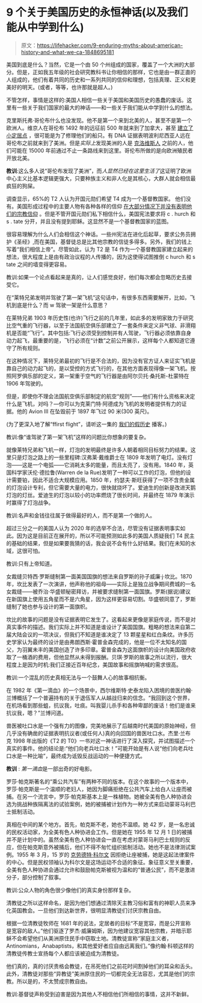 # 9 个关于美国历史的永恒神话(以及我们能从中学到什么)

> 原文：<https://lifehacker.com/9-enduring-myths-about-american-history-and-what-we-ca-1848695181>

美国到底是什么？当然，它是一个由 50 个州组成的国家，覆盖了一个大洲的大部分。但是，正如我五年级的社会研究教科书让你相信的那样，它也是由一群正直的人组成的，他们有着共同的历史和一系列共同的信仰和理想，包括真理、正义和更美好的明天。(或者，等等，也许那就是超人。)

不管怎样，事情是这样的:美国人相信一些关于美国和美国历史的愚蠢的废话。这里有一些关于我们国家的最大的神话——和一些关于我们能从中学到什么的想法。

克里斯托弗·哥伦布什么也没发现。他不是第一个来到北美的人，甚至不是第一个欧洲人。维京人在哥伦布 1492 年的远征前 500 年就来到了加拿大，甚至 [建立了小定居点](https://whc.unesco.org/en/list/4/) ，很可能是为了修理他们的船只。有 DNA 证据表明波利尼西亚人远在哥伦布之前就来到了美洲。但是*实际上*发现美洲的人是 [克洛维斯人](https://www.nationalgeographic.com/science/article/native-people-americans-clovis-news) 之前的人，他们可能在 15000 年前通过不止一条路线来到这里。哥伦布所做的是向欧洲殖民者开放北美。

**教训**:这么多人说“哥伦布发现了美洲”，而*人显然已经在这里生活了*这证明了欧洲中心主义比基本逻辑更强大，只要种族主义和非人化是其核心，大群人就会相信最疯狂的狗屎。

调查显示，65%的 T2 人认为开国元勋们希望 T4 成为一个基督教国家。 他们没有。美国形成过程中的主要人物有各种各样的信仰 [在大部分情况下并没有表明他们的宗教信仰](https://allthatsinteresting.com/founding-fathers-religion) 。但是不管开国元勋们私下相信什么，美国宪法要求将 c . hurch 和 s . tate 分开，并且没有提到耶稣。这显然不是一个基督教国家的蓝图。

很容易理解为什么人们会相信这个神话。一些州宪法在进化后起草，要求公务员拥护《圣经》,而在美国，基督徒总是比其他宗教的信徒多得多。另外，我们的钱上写着“我们相信上帝”。尽管如此，认为 T2 是 T4 作为一个基督教国家建立起来的想法，很大程度上是由有政治议程的人传播的，因为这使得试图推倒 c hurch 和 s tate 之间的墙变得更容易。

教训:如果一个论点看起来是真的，让人们感觉良好，他们每次都会忽略历史去接受它。

在“莱特兄弟发明并驾驶了第一架飞机”这句话中，有很多东西需要解开，比如，飞机到底是什么？而 w 驾驶一架是什么意思？

在莱特兄弟 1903 年历史性(也许)飞行之前的几年里，如此多的发明家致力于研究比空气重的飞行器，以至于法国航空俱乐部建立了一套条件来定义非气球、非滑翔机是否能“飞行”。其中包括:飞行必须受到控制并有人驾驶，飞行器必须依靠自身动力起飞，最重要的是，飞行必须在“计数”之前公开展示，这样每个人都知道它遵守了所有规则。

在这种情况下，莱特兄弟最初的飞行是不合法的，因为没有官方证人来证实飞机是靠自己的动力起飞的，是以受控的方式飞行的，在其他方面表现得像一架飞机。按照阿罗俱乐部的定义，第一架重于空气的飞行器是由阿尔贝托·桑托斯-杜蒙特在 1906 年驾驶的。

但是，即使你不理会法国航空俱乐部制定的航空“规则”——他们有什么资格来决定什么是飞机，对吗？—你可以为克莱门特·阿德成为飞机的发明者提供有力的证据。他的 Avion III 在坠毁前于 1897 年飞过 90 米(300 英尺)。

(为了更深入地了解“ffirst flight”，请听这一集的 [我们的假历史](https://ourfakehistory.com/index.php/season-7/episode-146-who-was-first-in-flight-part-i/) 播客。)

教训:像“谁驾驶了第一架飞机”这样的问题比你想象的要复杂。

就像莱特兄弟和飞机一样，灯泡的发明最终是许多人朝着相同目标努力的结果。这里只是灯泡之路上的一些里程碑:汉弗莱·戴维爵士在 1809 年发明了电灯。没有灯泡——这是一个电弧——它消耗太多的能量，而且太亮了，没有用。1840 年，英国科学家沃伦·德拉鲁(Warren de la Rue)发明了一种可以工作的灯泡，但他的设计需要铂，因此不适合大规模应用。1850 年，约瑟夫·斯旺获得了一项不含贵金属的灯泡设计专利，但它需要大量的电力，很快就烧坏了。爱迪生的创新是改进天鹅灯泡的灯丝。爱迪生的灯泡以较小的功率燃烧了很长时间，并最终在 1879 年演示时赢得了灯泡战争。

教训:名声和金钱往往属于做得最好的人，而不是第一个做的人。

超过三分之一的美国人认为 2020 年的选举不合法，尽管没有证据表明事实如此。因为这是目前正在展开的，所以不可能预测如此多的美国人质疑我们 T4 民主的基础的结果，但是如果要我猜的话，我会说不会有什么好结果。我们在未知的水域，这很可怕。

教训:只有上帝知道。

女裁缝贝特西·罗斯缝制第一面美国国旗的想法来自罗斯的孙子威廉·j·坎比。1870 年，坎比发表了一次演讲，他声称他的祖母——实际上是独立战争期间费城的一名女裁缝——被乔治·华盛顿秘密拜访，并被要求缝制第一面国旗。罗斯(据说)建议在新国旗上使用五角星而不是六角星，因为这样更容易切割。华盛顿同意了，罗斯缝制了她也参与设计的第一面旗帜。

坎比的故事的问题是没有证据表明它发生了。这看起来更像是家庭传说，而不是对真实事件的描述。我们实际上并不知道是谁设计了美国国旗。粗略的想法来自第二届大陆会议的一项决议，但我们不知道是谁决定了 13 颗星星和红白条纹。许多历史学家认为最终的设计是由弗朗西斯·霍普金森完成的，他是一位不太知名的国父，为羽翼未丰的美国创造了许多印章。霍普金森为这面旗帜的设计向美国政府收取了一桶酒的费用，但他显然从未得到报酬。贝琪·罗斯的故事之所以流行，很大程度上是因为时机:我们正接近百年纪念，美国故事和摇旗呐喊的需求很高。

教训:一个混乱的历史真相无法与一个鼓舞人心的故事相抗衡。

在 1982 年《第一滴血》的一个场景中，西尔维斯特·史泰龙陷入困境的兽医约翰·兰博概括了一个普遍持有的关于退伍军人从越战归来的信念。“我回到这个世界，在机场看到那些蛆，抗议我，吐痰。叫我婴儿杀手和各种卑鄙的废话！他们是谁来抗议我，嗯？”兰博问道。

兽医被吐口水是一个强有力的图像，完美地展示了后越南时代美国的原始神经，但几乎没有确凿的证据表明抗议者(或任何人)真的向回国的兽医吐口水。杰里·兰布克 1998 年出版的《T2 的 T0》一书对这一神话进行了深入探究，并试图描述一个真实的事件。他的结论是:“他们向老兵吐口水！”可能开始是有人说“他们向老兵吐口水是一种比喻”，最终成为诋毁反战运动的一种便捷方式。

**教训** : *第一滴血*是一部出奇的好电影。

罗莎·帕克斯著名的“乘公共汽车”有两种不同的版本。在这个故事的一个版本中，罗莎·帕克斯是一个温顺的老妇人，她因为脚痛拒绝在公共汽车上给白人让座而被捕。在另一个流言中，罗莎·帕克斯基本上是一株植物。她被全美有色人种协进会选为挑战种族隔离法的试验案例，她的被捕被计划作为一种方式来启动蒙哥马利巴士抵制活动。

真相在中间的某个地方。首先，帕克斯不老，她也不温顺。她 42 岁，是一名忠诚的民权活动家，为全美有色人种协进会工作。但是她在 1955 年 12 月 1 日的被捕并不是计划中的。虽然全美有色人种协进会一直在考虑对蒙哥马利巴士规则的反应，但在帕克斯意外被捕后，他们不得不匆忙组织抵制活动。她也不是法律测试案例。1955 年 3 月，15 岁的 [克劳德特·科尔文](https://www.npr.org/2009/03/15/101719889/before-rosa-parks-there-was-claudette-colvin) 因拒绝让座被捕，她是这起法律案件的中心。但是民权领袖认为科尔文是这场运动不合适的象征。象征意义至关重要，全美有色人种协进会通过允许和鼓励帕克斯被视为温和的“普通公民”，而不是激进分子，部分控制了叙事。

教训:公众人物的角色很少像他们的真实身份那样复杂。

清教徒之所以这样命名，是因为他们想通过清除天主教习俗和富有的神职人员来净化英国教会。一旦他们到达新世界，很明显清教徒们讨厌宗教自由。

根据一位清教徒牧师在 1681 年的说法，定居者的目标“不是宽容，而是公开宣称是宽容的敌人。”他们驱逐了罗杰·威廉姆斯，因为他建议宽容其他宗教，并暗示耶稣不会希望他们从美洲原住民手中窃取土地。清教徒宣称“家庭主义者，Antinomians，Anabaptists，和其他爱好者应自由远离我们。”像约翰·科顿这样的清教徒传教士宣扬每个人都应该被迫成为清教徒。

他们真的，真的讨厌贵格会教徒，在吊死他们之前花时间割掉他们的耳朵和舌头。此外，清教徒对那些“异教徒”美洲原住民的一切都完全无法容忍，尤其是他们的宗教。所以是的，不太赞成宗教自由。

教训:基督徒声称受到迫害是因为其他人不相信他们所相信的事情，这并不新鲜。